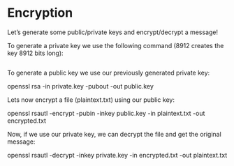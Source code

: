 # Encryption

Let’s generate some public/private keys and encrypt/decrypt a message! 

To generate a private key we use the following command (8912 creates the key 8912 bits long):
```s
```

  

To generate a public key we use our previously generated private key:

openssl rsa -in private.key -pubout -out public.key

  

Lets now encrypt a file (plaintext.txt) using our public key:

openssl rsautl -encrypt -pubin -inkey public.key -in plaintext.txt -out encrypted.txt

  

Now, if we use our private key, we can decrypt the file and get the original message:

openssl rsautl -decrypt -inkey private.key -in encrypted.txt -out plaintext.txt